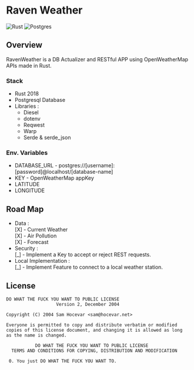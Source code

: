 # Raven Weather

![Rust](https://img.shields.io/badge/rust-%23000000.svg?style=for-the-badge&logo=rust&logoColor=white)
![Postgres](https://img.shields.io/badge/postgres-%23316192.svg?style=for-the-badge&logo=postgresql&logoColor=white)

## Overview

RavenWeather is a DB Actualizer and RESTful APP using OpenWeatherMap APIs made in Rust.

### Stack

* Rust 2018
* Postgresql Database
* Libraries :
    * Diesel 
    * dotenv
    * Reqwest
    * Warp
    * Serde & serde_json

### Env. Variables

* DATABASE_URL - postgres://[username]:[password]@localhost/[database-name]
* KEY - OpenWeatherMap appKey
* LATITUDE 
* LONGITUDE

## Road Map

* Data : <br>
[X] - Current Weather <br>
[X] - Air Pollution <br>
[X] - Forecast <br>
* Security : <br>
[_] - Implement a Key to accept or reject REST requests.
* Local Implementation : <br>
[_] - Implement Feature to connect to a local weather station.

## License

```
DO WHAT THE FUCK YOU WANT TO PUBLIC LICENSE
                   Version 2, December 2004

Copyright (C) 2004 Sam Hocevar <sam@hocevar.net>

Everyone is permitted to copy and distribute verbatim or modified
copies of this license document, and changing it is allowed as long
as the name is changed.

           DO WHAT THE FUCK YOU WANT TO PUBLIC LICENSE
  TERMS AND CONDITIONS FOR COPYING, DISTRIBUTION AND MODIFICATION

 0. You just DO WHAT THE FUCK YOU WANT TO.
```



